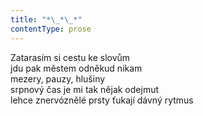 ```yaml
---
title: "*\_*\_*"
contentType: prose
---
```


Zatarasím si cestu ke slovům  
jdu pak městem odněkud nikam  
mezery, pauzy, hlušiny  
srpnový čas je mi tak nějak odejmut  
lehce znervóznělé prsty ťukají dávný rytmus

